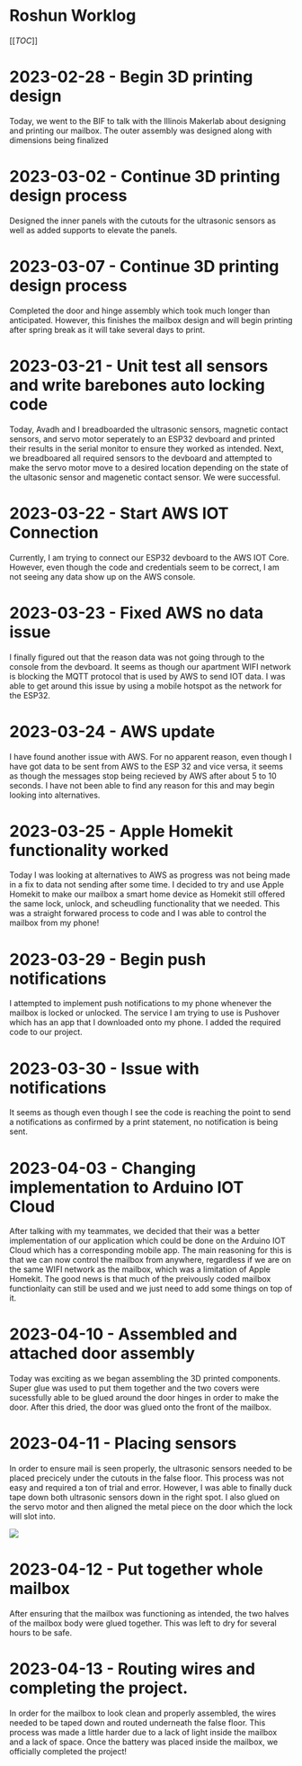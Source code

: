 # Roshun Worklog

[[_TOC_]]

# 2023-02-28 - Begin 3D printing design

Today, we went to the BIF to talk with the Illinois Makerlab about designing and printing our mailbox. The
outer assembly was designed along with dimensions being finalized

# 2023-03-02 - Continue 3D printing design process

Designed the inner panels with the cutouts for the ultrasonic sensors as well as added supports to elevate
the panels.

# 2023-03-07 - Continue 3D printing design process

Completed the door and hinge assembly which took much longer than anticipated. However, this finishes
the mailbox design and will begin printing after spring break as it will take several days to print.


# 2023-03-21 - Unit test all sensors and write barebones auto locking code

Today, Avadh and I breadboarded the ultrasonic sensors, magnetic contact sensors, and servo motor seperately
to an ESP32 devboard and printed their results in the serial monitor to ensure they worked as intended.
Next, we breadboared all required sensors to the devboard and attempted to make the servo motor move
to a desired location depending on the state of the ultasonic sensor and magenetic contact sensor. We
were successful.

# 2023-03-22 - Start AWS IOT Connection

Currently, I am trying to connect our ESP32 devboard to the AWS IOT Core. However, even though the code
and credentials seem to be correct, I am not seeing any data show up on the AWS console.

# 2023-03-23 - Fixed AWS no data issue

I finally figured out that the reason data was not going through to the console from the devboard. 
It seems as though our apartment WIFI network is blocking the MQTT protocol that is used by AWS
to send IOT data. I was able to get around this issue by using a mobile hotspot as the network for the 
ESP32.

# 2023-03-24 - AWS update

I have found another issue with AWS. For no apparent reason, even though I have got data to be sent from
AWS to the ESP 32 and vice versa, it seems as though the messages stop being recieved by AWS after about
5 to 10 seconds. I have not been able to find any reason for this and may begin looking into alternatives.

# 2023-03-25 - Apple Homekit functionality worked

Today I was looking at alternatives to AWS as progress was not being made in a fix to data not sending after
some time. I decided to try and use Apple Homekit to make our mailbox a smart home device as Homekit
still offered the same lock, unlock, and scheudling functionality that we needed. This was a straight
forwared process to code and I was able to control the mailbox from my phone!

# 2023-03-29 - Begin push notifications

I attempted to implement push notifications to my phone whenever the mailbox is locked or unlocked. The service
I am trying to use is Pushover which has an app that I downloaded onto my phone. I added the required code
to our project.


# 2023-03-30 - Issue with notifications

It seems as though even though I see the code is reaching the point to send a notifications as confirmed
by a print statement, no notification is being sent.

# 2023-04-03 - Changing implementation to Arduino IOT Cloud

After talking with my teammates, we decided that their was a better implementation of our application which 
could be done on the Arduino IOT Cloud which has a corresponding mobile app. The main reasoning for this
is that we can now control the mailbox from anywhere, regardless if we are on the same WIFI network as
the mailbox, which was a limitation of Apple Homekit. The good news is that much of the preivously coded
mailbox functionlaity can still be used and we just need to add some things on top of it.

# 2023-04-10 - Assembled and attached door assembly

Today was exciting as we began assembling the 3D printed components. Super glue was used to put them together
and the two covers were sucessfully able to be glued around the door hinges in order to make the door.
After this dried, the door was glued onto the front of the mailbox.

# 2023-04-11 - Placing sensors

In order to ensure mail is seen properly, the ultrasonic sensors needed to be placed precicely under
the cutouts in the false floor. This process was not easy and required a ton of trial and error.
However, I was able to finally duck tape down both ultrasonic sensors down in the right spot. I also
glued on the servo motor and then aligned the metal piece on the door which the lock will slot into.

![](https://github.com/avadhnpatel/ECE-445-Team-26/blob/main/notebooks/Roshun/IMG_3947.HEIC)

# 2023-04-12 - Put together whole mailbox

After ensuring that the mailbox was functioning as intended, the two halves of the mailbox body were 
glued together. This was left to dry for several hours to be safe.

# 2023-04-13 - Routing wires and completing the project.

In order for the mailbox to look clean and properly assembled, the wires needed to be taped down and 
routed underneath the false floor. This process was made a little harder due to a lack of light inside
the mailbox and a lack of space. Once the battery was placed inside the mailbox, we officially completed
the project!






  
